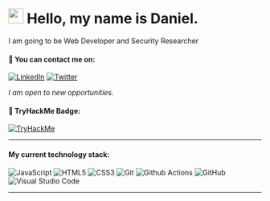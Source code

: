 # <img src="https://media.giphy.com/media/hvRJCLFzcasrR4ia7z/giphy.gif" width="30px"> Hello, my name is Daniel.

I am going to be Web Developer and Security Researcher

#### 📧 You can contact me on:
[![LinkedIn](https://img.shields.io/badge/LinkedIn-%230077B5.svg?&style=for-the-badge&logo=linkedin&logoColor=white)](https://www.linkedin.com/in/danielgasiorek)
[![Twitter](https://img.shields.io/badge/Twitter-%231DA1F2.svg?&style=for-the-badge&logo=twitter&logoColor=white)](https://twitter.com/daiellg)
<!-- [![StackOverFlow](https://img.shields.io/badge/stack%20overflow-FE7A16?logo=stack-overflow&logoColor=white&style=for-the-badge)](https://stackoverflow.com/users/11143570/daiellg) -->

*I am open to new opportunities.*

#### 📜 TryHackMe Badge:

[![TryHackMe](https://tryhackme-badges.s3.amazonaws.com/daiellg.png)](https://tryhackme.com/p/daiellg)

---
<!-- #### I want to be a web developer/ security on full-time. -->

#### My current technology stack:
![JavaScript](https://img.shields.io/badge/javascript-%23323330.svg?style=flat-square&logo=javascript&logoColor=%23F7DF1E)
![HTML5](https://img.shields.io/badge/-HTML5-E34F26?style=flat-square&logo=html5&logoColor=white)
![CSS3](https://img.shields.io/badge/css3-%231572B6.svg?style=flat-square&logo=css3&logoColor=white)
![Git](https://img.shields.io/badge/-Git-F05032?style=flat-square&logo=git&logoColor=white)
![Github Actions](https://img.shields.io/badge/-Github_Actions-2088FF?style=flat-square&logo=github-actions&logoColor=white)
![GitHub](https://img.shields.io/badge/github-%23121011.svg?style=flat-square&logo=github&logoColor=white)
![Visual Studio Code](https://img.shields.io/badge/Visual%20Studio%20Code-0078d7.svg?style=flat-square&logo=visual-studio-code&logoColor=white)
<!-- ![TypeScript](https://img.shields.io/badge/-TypeScript-007ACC?style=flat-square&logo=typescript&logoColor=white) -->

---

<!--
**daiellg/daiellg** is a ✨ _special_ ✨ repository because its `README.md` (this file) appears on your GitHub profile.

Here are some ideas to get you started:

- 🔭 I’m currently working on ...
- 🌱 I’m currently learning ...
- 👯 I’m looking to collaborate on ...
- 🤔 I’m looking for help with ...
- 💬 Ask me about ...
- 📫 How to reach me: ...
- 😄 Pronouns: ...
- ⚡ Fun fact: ...
-->
